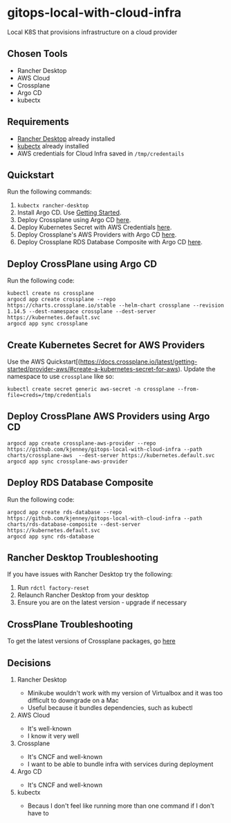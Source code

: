 # gitops-local-with-cloud-infra
Local K8S that provisions infrastructure on a cloud provider

## Chosen Tools

* Rancher Desktop
* AWS Cloud
* Crossplane
* Argo CD
* kubectx

## Requirements

* [Rancher Desktop](https://rancherdesktop.io/) already installed
* [kubectx](https://github.com/ahmetb/kubectx) already installed
* AWS credentials for Cloud Infra saved in `/tmp/credentails`

## Quickstart

Run the following commands:

1. `kubectx rancher-desktop`
2. Install Argo CD. Use [Getting Started](https://argo-cd.readthedocs.io/en/stable/getting_started/).
3. Deploy Crossplane using Argo CD [here](#Deploy-CrossPlane-using-Argo-CD).
4. Deploy Kubernetes Secret with AWS Credentials [here](#Create-Kubernetes-Secret-for-AWS-Providers).
5. Deploy Crossplane's AWS Providers with Argo CD [here](#Deploy-Crossplane-AWS-Providers-using-Argo-CD).
6. Deploy Crossplane RDS Database Composite with Argo CD [here](#Deploy-RDS-Database-Composite).

## Deploy CrossPlane using Argo CD

Run the following code:

```
kubectl create ns crossplane
argocd app create crossplane --repo https://charts.crossplane.io/stable --helm-chart crossplane --revision 1.14.5 --dest-namespace crossplane --dest-server https://kubernetes.default.svc
argocd app sync crossplane
```

## Create Kubernetes Secret for AWS Providers

Use the AWS Quickstart[(https://docs.crossplane.io/latest/getting-started/provider-aws/#create-a-kubernetes-secret-for-aws). Update the namespace to use `crossplane` like so:

```
kubectl create secret generic aws-secret -n crossplane --from-file=creds=/tmp/credentials
```

## Deploy CrossPlane AWS Providers using Argo CD

```
argocd app create crossplane-aws-provider --repo https://github.com/kjenney/gitops-local-with-cloud-infra --path charts/crossplane-aws  --dest-server https://kubernetes.default.svc
argocd app sync crossplane-aws-provider
```

## Deploy RDS Database Composite

Run the following code:

```
argocd app create rds-database --repo https://github.com/kjenney/gitops-local-with-cloud-infra --path charts/rds-database-composite --dest-server https://kubernetes.default.svc
argocd app sync rds-database 
```

## Rancher Desktop Troubleshooting

If you have issues with Rancher Desktop try the following:

1. Run `rdctl factory-reset`
2. Relaunch Rancher Desktop from your desktop
3. Ensure you are on the latest version - upgrade if necessary

## CrossPlane Troubleshooting

To get the latest versions of Crossplane packages, go [here](https://marketplace.upbound.io/providers/upbound/provider-family-aws)

## Decisions

<ol>
      <li>Rancher Desktop</li>
      <ul>
        <li>Minikube wouldn't work with my version of Virtualbox and it was too difficult to downgrade on a Mac</li>
        <li>Useful because it bundles dependencies, such as kubectl </li>
      </ul>
      <li>AWS Cloud</li>
      <ul>
        <li>It's well-known</li>
        <li>I know it very well</li>
      </ul>
      <li>Crossplane</li>
      <ul>
        <li>It's CNCF and well-known</li>
        <li>I want to be able to bundle infra with services during deployment</li>
      </ul>    
      <li>Argo CD</li>
      <ul>
        <li>It's CNCF and well-known</li>
      </ul>
      <li>kubectx</li>
      <ul>
        <li>Becaus I don't feel like running more than one command if I don't have to</li>
      </ul>
</ol>
